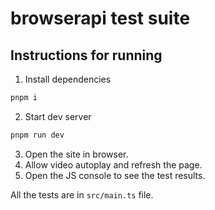 # browserapi test suite
## Instructions for running
1. Install dependencies
```sh
pnpm i
```
2. Start dev server
```sh
pnpm run dev
```
3. Open the site in browser.
4. Allow video autoplay and refresh the page.
5. Open the JS console to see the test results.

All the tests are in `src/main.ts` file.
